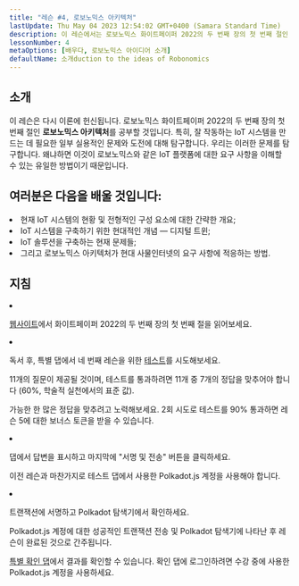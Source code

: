 ```yaml
---
title: "레슨 #4, 로보노믹스 아키텍처"
lastUpdate: Thu May 04 2023 12:54:02 GMT+0400 (Samara Standard Time)
description: 이 레슨에서는 로보노믹스 화이트페이퍼 2022의 두 번째 장의 첫 번째 절인 로보노믹스 아키텍처를 공부할 것입니다.
lessonNumber: 4
metaOptions: [배우다, 로보노믹스 아이디어 소개]
defaultName: 소개duction to the ideas of Robonomics
---
```


## 소개

이 레슨은 다시 이론에 헌신됩니다. 로보노믹스 화이트페이퍼 2022의 두 번째 장의 첫 번째 절인 **로보노믹스 아키텍처**를 공부할 것입니다. 특히, 잘 작동하는 IoT 시스템을 만드는 데 필요한 일부 실용적인 문제와 도전에 대해 탐구합니다. 우리는 이러한 문제를 탐구합니다. 왜냐하면 이것이 로보노믹스와 같은 IoT 플랫폼에 대한 요구 사항을 이해할 수 있는 유일한 방법이기 때문입니다.

## 여러분은 다음을 배울 것입니다:

<List>

<li>
현재 IoT 시스템의 현황 및 전형적인 구성 요소에 대한 간략한 개요;
</li>

<li>
IoT 시스템을 구축하기 위한 현대적인 개념 — 디지털 트윈;
</li>

<li>
IoT 솔루션을 구축하는 현재 문제들;
</li>

<li>
그리고 로보노믹스 아키텍처가 현대 사물인터넷의 요구 사항에 적응하는 방법.
</li>

</List>

## 지침

<List type="numbers">

<li>

[웹사이트](https://robonomics.network/architecture/)에서 화이트페이퍼 2022의 두 번째 장의 첫 번째 절을 읽어보세요.

</li>

<li>

독서 후, 특별 댑에서 네 번째 레슨을 위한 [테스트](https://lesson4.robonomics.academy/)를 시도해보세요.

11개의 질문이 제공될 것이며, 테스트를 통과하려면 11개 중 7개의 정답을 맞추어야 합니다 (60%, 학술적 실천에서의 표준 값).

가능한 한 많은 정답을 맞추려고 노력해보세요. 2회 시도로 테스트를 90% 통과하면 레슨 5에 대한 보너스 토큰을 받을 수 있습니다.

</li>

<li>

댑에서 답변을 표시하고 마지막에 "서명 및 전송" 버튼을 클릭하세요.

이전 레슨과 마찬가지로 테스트 댑에서 사용한 Polkadot.js 계정을 사용해야 합니다.

</li>

<li>

트랜잭션에 서명하고 Polkadot 탐색기에서 확인하세요.

</li>
</List>


<Result>

Polkadot.js 계정에 대한 성공적인 트랜잭션 전송 및 Polkadot 탐색기에 나타난 후 레슨이 완료된 것으로 간주됩니다.

[특별 확인 댑](https://lk.robonomics.academy/)에서 결과를 확인할 수 있습니다. 확인 댑에 로그인하려면 수강 중에 사용한 Polkadot.js 계정을 사용하세요.

</Result>